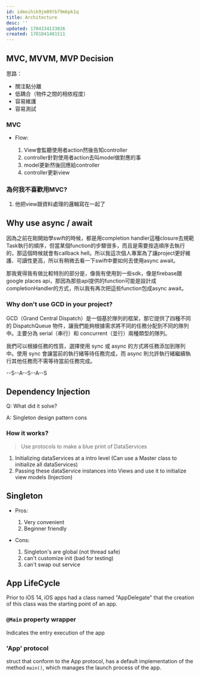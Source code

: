 ```yaml
---
id: idmoihik9jm09tb79mbpk1q
title: Architecture
desc: ''
updated: 1704334133026
created: 1701041481511
---
```


## MVC, MVVM, MVP Decision

思路：

- 關注點分離
- 低耦合（物件之間的相依程度）
- 容易維護
- 容易測試

### MVC

- Flow:

  1. View會監聽使用者action然後告知controller
  2. controller針對使用者action去叫model做對應的事
  3. model更新然後回應給controller
  4. controller更新view

### 為何我不喜歡用MVC?

1. 他把view跟資料處理的邏輯寫在一起了

## Why use async / await

因為之前在剛開始學swift的時候，都是用completion handler這種closure去規範Task執行的順序，但當某個function的步驟很多，而且是需要按造順序去執行的，那這個時候就會有callback hell。所以我這次個人專案為了讓project更好維護、可讀性更高，所以有稍微去看一下swift中要如何去使用async await。

那我覺得我有做比較特別的部分是，像我有使用到一些sdk，像是firebase跟google places api，那因為那些api提供的function可能是設計成completionHandler的方式，所以我有再次把這些function包成async await。

### Why don't use GCD in your project?

GCD（Grand Central Dispatch）是一個基於隊列的框架，那它提供了四種不同的 DispatchQueue 物件，讓我們能夠根據需求將不同的任務分配到不同的隊列中。主要分為 serial（串行）和 concurrent（並行）兩種類型的隊列。

我們可以根據任務的性質，選擇使用 sync 或 async 的方式將任務添加到隊列中。使用 sync 會讓當前的執行緒等待任務完成，而 async 則允許執行緒繼續執行其他任務而不需等待當前任務完成。

--S--A--S--A--S

## Dependency Injection

Q: What did it solve?

A: Singleton design pattern cons

### How it works?

> Use protocols to make a blue print of DataServices

1. Initializing dataServices at a intro level (Can use a Master class to initialize all dataServices)
2. Passing these dataService instances into Views and use it to initialize view models (Injection)

## Singleton

- Pros:

  1. Very convenient
  2. Beginner friendly

- Cons:

  1. Singleton's are global (not thread safe)
  2. can't customize init (bad for testing)
  3. can't swap out service

## App LifeCycle

Prior to iOS 14, iOS apps had a class named "AppDelegate" that the creation of this class was the starting point of an app.

### `@Main` property wrapper

Indicates the entry execution of the app

### 'App' protocol

struct that conform to the App protocol, has a default implementation of the method `main()`, which manages the launch process of the app.